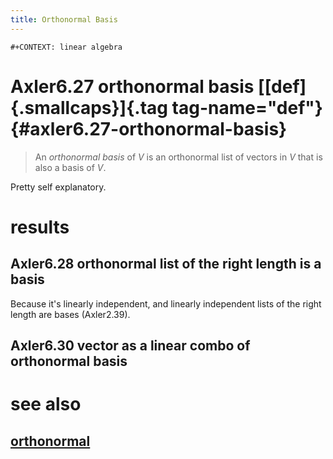 ```yaml
---
title: Orthonormal Basis
---
```


```{=org}
#+CONTEXT: linear algebra
```
# Axler6.27 orthonormal basis [[def]{.smallcaps}]{.tag tag-name="def"} {#axler6.27-orthonormal-basis}

> An *orthonormal basis* of $V$ is an orthonormal list of vectors in $V$
> that is also a basis of $V$.

Pretty self explanatory.

# results

## Axler6.28 orthonormal list of the right length is a basis

Because it\'s linearly independent, and linearly independent lists of
the right length are bases (Axler2.39).

## Axler6.30 vector as a linear combo of orthonormal basis

# see also

## [orthonormal](KBrefOrthonormal.org)
